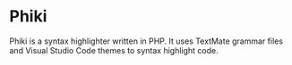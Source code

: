# Phiki

Phiki is a syntax highlighter written in PHP. It uses TextMate grammar files and Visual Studio Code themes to syntax highlight code.